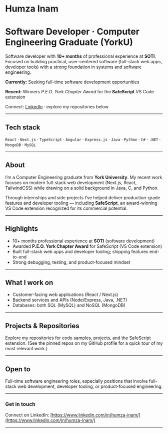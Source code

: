 # Humza Inam 

# Software Developer · Computer Engineering Graduate (YorkU)

Software developer with **10+ months** of professional experience at **SOTI**.
Focused on building practical, user-centered software (full-stack web apps, developer tools) with a strong foundation in systems and software engineering.

**Currently:** Seeking full-time software development opportunities

**Recent:** Winners *P.E.O. York Chapter Award* for the **SafeScript** VS Code extension 

Connect: [LinkedIn](https://www.linkedin.com/in/humza-inam/) · explore my repositories below

---

## Tech stack

`React` · `Next.js` · `TypeScript`  · `Angular` · `Express.js` · `Java` · `Python` · `C#` · `.NET` · `MongoDB` · `MySQL`

---

## About

I’m a Computer Engineering graduate from **York University**. My recent work focuses on modern full-stack web development (Next.js, React, TailwindCSS) while drawing on a solid background in Java, C, and Python.

Through internships and side projects I’ve helped deliver production-grade features and developer tooling — including **SafeScript**, an award-winning VS Code extension recognized for its commercial potential.

---

## Highlights

* 10+ months professional experience at **SOTI** (software development)
* Awarded **P.E.O. York Chapter Award** for SafeScript (VS Code extension)
* Built full-stack web apps and developer tooling; shipping features end-to-end
* Strong debugging, testing, and product-focused mindset

---

## What I work on

* Customer-facing web applications (React / Next.js)
* Backend services and APIs (Node/Express, Java, .NET)
* Databases: both SQL (MySQL) and NoSQL (MongoDB)

---

## Projects & Repositories

Explore my repositories for code samples, projects, and the SafeScript extension.
(See the pinned repos on my GitHub profile for a quick tour of my most relevant work.)

---

## Open to

Full-time software engineering roles, especially positions that involve full-stack web development, developer tooling, or product-focused engineering.

---

### Get in touch

Connect on LinkedIn: [https://www.linkedin.com/in/humza-inam/](https://www.linkedin.com/in/humza-inam/)

---
